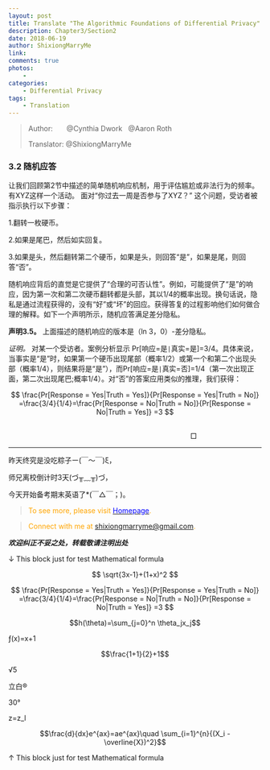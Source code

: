 ```yaml
--- 
layout: post
title: Translate "The Algorithmic Foundations of Differential Privacy"
description: Chapter3/Section2 
date: 2018-06-19 
author: ShixiongMarryMe  
link: 
comments: true
photos:
    -
categories:
    - Differential Privacy
tags: 
    - Translation
--- 
```


>Author: &#160;&#160;&#160;&#160;&#160;&#160;@Cynthia Dwork &#160;&#160;@Aaron Roth
>
>Translator: @ShixiongMarryMe


### 3.2 随机应答
让我们回顾第2节中描述的简单随机响应机制，用于评估尴尬或非法行为的频率。有XYZ这样一个活动。 面对“你过去一周是否参与了XYZ？” 这个问题，受访者被指示执行以下步骤：

1.翻转一枚硬币。

2.如果是尾巴，然后如实回复。

3.如果是头，然后翻转第二个硬币，如果是头，则回答“是”，如果是尾，则回答“否”。

随机响应背后的直觉是它提供了“合理的可否认性”。例如，可能提供了“是”的响应，因为第一次和第二次硬币翻转都是头部，其以1/4的概率出现。换句话说，隐私是通过流程获得的，没有“好”或“坏”的回应。获得答复的过程影响他们如何做合理的解释。如下一个声明所示，随机应答满足差分隐私。

**声明3.5。** 上面描述的随机响应的版本是（ln 3，0）-差分隐私。

*证明。* 对某一个受访者。案例分析显示 Pr[响应=是`|`真实=是]=3/4。具体来说，当事实是“是”时，如果第一个硬币出现尾部（概率1/2）或第一个和第二个出现头部（概率1/4），则结果将是“是”），而Pr[响应=是`|`真实=否]=1/4（第一次出现正面，第二次出现尾巴;概率1/4）。对“否”的答案应用类似的推理，我们获得：

 $$
 \frac{Pr[Response = Yes|Truth = Yes]}{Pr[Response = Yes|Truth = No]} =\frac{3/4}{1/4}=\frac{Pr[Response = No|Truth = No]}{Pr[Response = No|Truth = Yes]} =3
 $$

&#160;&#160;&#160;&#160;&#160;&#160;&#160;&#160;&#160;&#160;&#160;&#160;&#160;&#160;&#160;&#160;&#160;&#160;&#160;&#160;&#160;&#160;&#160;&#160;&#160;&#160;&#160;&#160;&#160;&#160;&#160;&#160;&#160;&#160;&#160;&#160;&#160;&#160;&#160;&#160;&#160;&#160;&#160;&#160;&#160;&#160;&#160;&#160;&#160;&#160;&#160;&#160;&#160;&#160;&#160;&#160;&#160;&#160;&#160;&#160;&#160;&#160;&#160;&#160;&#160;&#160;&#160;&#160;&#160;&#160;&#160;&#160;&#160;&#160;&#160;&#160;&#160;&#160;&#160;&#160;&#160;&#160;&#160;&#160;&#160;&#160;&#160;&#160;&#160;&#160;&#160;&#160;&#160;&#160;&#160;&#160;&#160;&#160;&#160;&#160;&#160;&#160;&#160;&#160;&#160;&#160;&#160;&#160;&#160;&#160;&#160;&#160;&#160;&#160;&#160;&#160;&#160;&#160;&#160;&#160;&#160;&#160;&#160;&#160;&#160;&#160;&#160;&#160;&#160;&#160;&#160;&#160;&#160;&#160;&#160;&#160;&#160;&#160;&#160;&#160;&#160;&#160;&#160;&#160;&#160;&#160;&#160;&#160;&#160;&#160;&#160;&#160;&#160;&#160;&#160;&#160;&#160;&#160;&#160;&#160;&#160;&#160;&#160;&#160;&#160;&#160;&#160;&#160;&#160;&#160;&#160;&#160;&#160;&#160;&#160;&#160;&#160;&#160;&#160;&#160;&#160;&#160;&#160;&#160;&#160;&#160;&#160;&#160;&#160;&#160;&#160;&#160;&#160;&#160;&#160;&#160;&#160;&#160;&#160;&#160;&#160;&#160;&#160;&#160;&#160;&#160;&#160;&#160;&#160;&#160;&#160;&#160;&#160;&#160;&#160;&#160;&#160;&#160;&#160;&#160;□

---

昨天终究是没吃粽子ー(￣～￣)ξ，

师兄离校倒计时3天(づ╥﹏╥)づ，

今天开始备考期末英语了*(￣△￣；)。

> <span style="color:orange"> To see more, please visit [<span style="color:blue">Homepage</span>](https://ShixiongMarryMe.github.io/). </span>

> <span style="color:orange"> Connect with me at <span style="color:blue"><shixiongmarryme@gmail.com></span>. </span>


__*欢迎纠正不妥之处，转载敬请注明出处*__

[comment]: <> (&nbsp;这是空行)
[comment]: <> (&#160;这是空格)
[comment]: <> (a reference style link.)
[//]: <> (This is also a comment.)
[//]: # (This may be the most platform independent comment)
[^_^]:
    &nbsp;这是空行

[>_<]:
    &#160;这是空格

[>_>]:
    3



↓ This block just for test Mathematical formula

 $$
 \sqrt{3x-1}+(1+x)^2
 $$

 $$
 \frac{Pr[Response = Yes|Truth = Yes]}{Pr[Response = Yes|Truth = No]} =\frac{3/4}{1/4}=\frac{Pr[Response = No|Truth = No]}{Pr[Response = No|Truth = Yes]} =3
 $$

 $$h(\theta)=\sum_{j=0}^n \theta_jx_j$$

 &fnof;(x)=x+1

 $$\frac{1+1}{2}+1$$

 &radic;5

 立白&reg;

 30&deg;

 z=z_l

 $$\frac{d}{dx}e^{ax}=ae^{ax}\quad \sum_{i=1}^{n}{(X_i - \overline{X})^2}$$

↑ This block just for test Mathematical formula

<script type="text/javascript" async src="https://cdn.mathjax.org/mathjax/latest/MathJax.js?config=TeX-MML-AM_CHTML">
</script>
